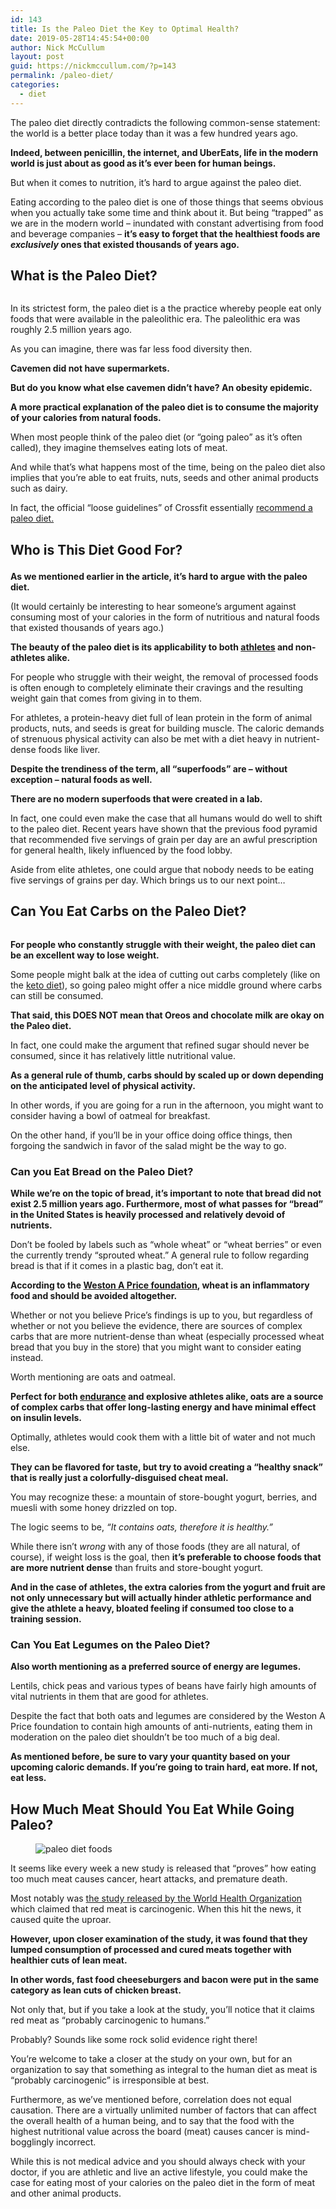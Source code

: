 ```yaml
---
id: 143
title: Is the Paleo Diet the Key to Optimal Health?
date: 2019-05-28T14:45:54+00:00
author: Nick McCullum
layout: post
guid: https://nickmccullum.com/?p=143
permalink: /paleo-diet/
categories:
  - diet
---
```


The paleo diet directly contradicts the following common-sense statement: the world is a better place today than it was a few hundred years ago. 

**Indeed, between penicillin, the internet, and UberEats, life in the modern world is just about as good as it&#8217;s ever been for human beings.**

But when it comes to nutrition, it&#8217;s hard to argue against the paleo diet. 

Eating according to the paleo diet is one of those things that seems obvious when you actually take some time and think about it. But being &#8220;trapped&#8221; as we are in the modern world &#8211; inundated with constant advertising from food and beverage companies &#8211; **it&#8217;s easy to forget that the healthiest foods are _exclusively_ ones that existed thousands of years ago.**
<!--more-->
<figure class="wp-block-embed-youtube wp-block-embed is-type-video is-provider-youtube wp-embed-aspect-16-9 wp-has-aspect-ratio">

<div class="wp-block-embed__wrapper">
</div></figure> 

## What is the Paleo Diet?

<div class="wp-block-image">
  <figure class="aligncenter"><img src="https://lh3.googleusercontent.com/ENlJ3aUsxl7MwhG4BNLS5QinUun2fLY4i6575Js_lBdgdrlUVeM9ivEvIWmUKp8CEdNV3iHlPXJcTzeAqMv6OFXsKIUS06KATu5DKw7NkeS87xotGOQecLGgABYGYhQDIHv4f3np" alt="" /></figure>
</div>

In its strictest form, the paleo diet is a the practice whereby people eat only foods that were available in the paleolithic era. The paleolithic era was roughly 2.5 million years ago. 

As you can imagine, there was far less food diversity then.

**Cavemen did not have supermarkets.** 

**But do you know what else cavemen didn&#8217;t have? An obesity epidemic.**

**A more practical explanation of the paleo diet is to consume the majority of your calories from natural foods.** 

When most people think of the paleo diet (or &#8220;going paleo&#8221; as it&#8217;s often called), they imagine themselves eating lots of meat. 

And while that&#8217;s what happens most of the time, being on the paleo diet also implies that you&#8217;re able to eat fruits, nuts, seeds and other animal products such as dairy. 

In fact, the official &#8220;loose guidelines&#8221; of Crossfit essentially [recommend a paleo diet.](https://healthfully.com/290230-paleo-diet-for-crossfit.html) 

## Who is This Diet Good For?<figure class="wp-block-embed-youtube aligncenter wp-block-embed is-type-video is-provider-youtube wp-embed-aspect-16-9 wp-has-aspect-ratio">

<div class="wp-block-embed__wrapper">
</div></figure> 

**As we mentioned earlier in the article, it&#8217;s hard to argue with the paleo diet.** 

(It would certainly be interesting to hear someone&#8217;s argument against consuming most of your calories in the form of nutritious and natural foods that existed thousands of years ago.)

**The beauty of the paleo diet is its applicability to both [athletes](https://nickmccullum.com/hex-bar-deadlifts/) and non-athletes alike.** 

For people who struggle with their weight, the removal of processed foods is often enough to completely eliminate their cravings and the resulting weight gain that comes from giving in to them.

For athletes, a protein-heavy diet full of lean protein in the form of animal products, nuts, and seeds is great for building muscle. The caloric demands of strenuous physical activity can also be met with a diet heavy in nutrient-dense foods like liver.

**Despite the trendiness of the term, all &#8220;superfoods&#8221; are &#8211; without exception &#8211; natural foods as well.** 

**There are no modern superfoods that were created in a lab.** 

In fact, one could even make the case that all humans would do well to shift to the paleo diet. Recent years have shown that the previous food pyramid that recommended five servings of grain per day are an awful prescription for general health, likely influenced by the food lobby. 

Aside from elite athletes, one could argue that nobody needs to be eating five servings of grains per day. Which brings us to our next point&#8230;

## Can You Eat Carbs on the Paleo Diet?

<div class="wp-block-image">
  <figure class="aligncenter"><img src="https://lh6.googleusercontent.com/0KLR_RynRSAtTTdxJpvPLwQkzS0a65lLcIcZgj06MTNaOUpIrNqpNOif0pYcrBh7Rn_V5okuEfFq1614q4ZTgcmGkPu0ROmXbMh1irRK3Vr6enkkjSQWHfwRt5bQUibDVmCnTkRc" alt="" /></figure>
</div>

**For people who constantly struggle with their weight, the paleo diet can be an excellent way to lose weight.** 

Some people might balk at the idea of cutting out carbs completely (like on the [keto diet](http://nickmccullum.com/keto-diet/)), so going paleo might offer a nice middle ground where carbs can still be consumed. 

**That said, this DOES NOT mean that Oreos and chocolate milk are okay on the Paleo diet.**

In fact, one could make the argument that refined sugar should never be consumed, since it has relatively little nutritional value.

**As a general rule of thumb, carbs should by scaled up or down depending on the anticipated level of physical activity.** 

In other words, if you are going for a run in the afternoon, you might want to consider having a bowl of oatmeal for breakfast.

On the other hand, if you&#8217;ll be in your office doing office things, then forgoing the sandwich in favor of the salad might be the way to go.

### Can you Eat Bread on the Paleo Diet?<figure class="wp-block-embed-youtube aligncenter wp-block-embed is-type-video is-provider-youtube wp-embed-aspect-16-9 wp-has-aspect-ratio">

<div class="wp-block-embed__wrapper">
</div></figure> 

**While we&#8217;re on the topic of bread, it&#8217;s important to note that bread did not exist 2.5 million years ago. Furthermore, most of what passes for &#8220;bread&#8221; in the United States is heavily processed and relatively devoid of nutrients.** 

Don&#8217;t be fooled by labels such as &#8220;whole wheat&#8221; or &#8220;wheat berries&#8221; or even the currently trendy &#8220;sprouted wheat.&#8221; A general rule to follow regarding bread is that if it comes in a plastic bag, don&#8217;t eat it. 

**According to the [Weston A Price foundation](https://www.westonaprice.org/health-topics/abcs-of-nutrition/dietary-guidelines/), wheat is an inflammatory food and should be avoided altogether.** 

Whether or not you believe Price&#8217;s findings is up to you, but regardless of whether or not you believe the evidence, there are sources of complex carbs that are more nutrient-dense than wheat (especially processed wheat bread that you buy in the store) that you might want to consider eating instead.

Worth mentioning are oats and oatmeal. 

**Perfect for both [endurance](https://nickmccullum.com/shin-splints/) and explosive athletes alike, oats are a source of complex carbs that offer long-lasting energy and have minimal effect on insulin levels.**

Optimally, athletes would cook them with a little bit of water and not much else. 

**They can be flavored for taste, but try to avoid creating a &#8220;healthy snack&#8221; that is really just a colorfully-disguised cheat meal.** 

You may recognize these: a mountain of store-bought yogurt, berries, and muesli with some honey drizzled on top.

The logic seems to be, _&#8220;It contains oats, therefore it is healthy.&#8221;_

While there isn&#8217;t _wrong_ with any of those foods (they are all natural, of course), if weight loss is the goal, then **it&#8217;s preferable to choose foods that are more nutrient dense** than fruits and store-bought yogurt. 

**And in the case of athletes, the extra calories from the yogurt and fruit are not only unnecessary but will actually hinder athletic performance and give the athlete a heavy, bloated feeling if consumed too close to a training session.**

### Can You Eat Legumes on the Paleo Diet?<figure class="wp-block-embed-youtube aligncenter wp-block-embed is-type-video is-provider-youtube wp-embed-aspect-16-9 wp-has-aspect-ratio">

<div class="wp-block-embed__wrapper">
</div></figure> 

**Also worth mentioning as a preferred source of energy are legumes.**

Lentils, chick peas and various types of beans have fairly high amounts of vital nutrients in them that are good for athletes. 

Despite the fact that both oats and legumes are considered by the Weston A Price foundation to contain high amounts of anti-nutrients, eating them in moderation on the paleo diet shouldn&#8217;t be too much of a big deal. 

**As mentioned before, be sure to vary your quantity based on your upcoming caloric demands. If you&#8217;re going to train hard, eat more. If not, eat less.**

## How Much Meat Should You Eat While Going Paleo?

<div class="wp-block-image">
  <figure class="aligncenter"><img src="https://lh3.googleusercontent.com/YlQKoppZe45x3k2dcvHW2JrNt3aAUIyq2L2BlY1KtM5zhHjD0LcuxkRJMM0V5yde2rJgeNpr0DEhH3naDCZwypjc0d2VwIgssLTZnfGhUQ3WABVMGTfzhLcbeH4R5HyAGI10txC9" alt="paleo diet foods" /></figure>
</div>

It seems like every week a new study is released that &#8220;proves&#8221; how eating too much meat causes cancer, heart attacks, and premature death.

Most notably was [the study released by the World Health Organization](https://www.who.int/features/qa/cancer-red-meat/en/) which claimed that red meat is carcinogenic. When this hit the news, it caused quite the uproar. 

**However, upon closer examination of the study, it was found that they lumped consumption of processed and cured meats together with healthier cuts of lean meat.** 

**In other words, fast food cheeseburgers and bacon were put in the same category as lean cuts of chicken breast.** 

Not only that, but if you take a look at the study, you&#8217;ll notice that it claims red meat as &#8220;probably carcinogenic to humans.&#8221;

Probably? Sounds like some rock solid evidence right there!

You&#8217;re welcome to take a closer at the study on your own, but for an organization to say that something as integral to the human diet as meat is &#8220;probably carcinogenic&#8221; is irresponsible at best. 

Furthermore, as we&#8217;ve mentioned before, correlation does not equal causation. There are a virtually unlimited number of factors that can affect the overall health of a human being, and to say that the food with the highest nutritional value across the board (meat) causes cancer is mind-bogglingly incorrect. 

While this is not medical advice and you should always check with your doctor, if you are athletic and live an active lifestyle, you could make the case for eating most of your calories on the paleo diet in the form of meat and other animal products.
